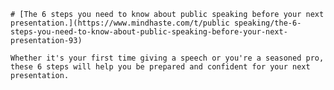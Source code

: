 
    # [The 6 steps you need to know about public speaking before your next presentation.](https://www.mindhaste.com/t/public speaking/the-6-steps-you-need-to-know-about-public-speaking-before-your-next-presentation-93)

    Whether it's your first time giving a speech or you're a seasoned pro, these 6 steps will help you be prepared and confident for your next presentation.
    